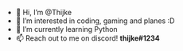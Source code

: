 - 👋 Hi, I’m @Thijke
- 👀 I’m interested in coding, gaming and planes :D
- 🌱 I’m currently learning Python
- 📫 Reach out to me on discord! **thijke#1234**
